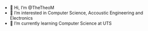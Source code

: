 - 👋 Hi, I’m @TheTheoM
- 👀 I’m interested in Computer Science, Accoustic Engineering and Electronics
- 🌱 I’m currently learning Computer Science at UTS

<!---
TheTheoM/TheTheoM is a ✨ special ✨ repository because its `README.md` (this file) appears on your GitHub profile.
You can click the Preview link to take a look at your changes.
--->
